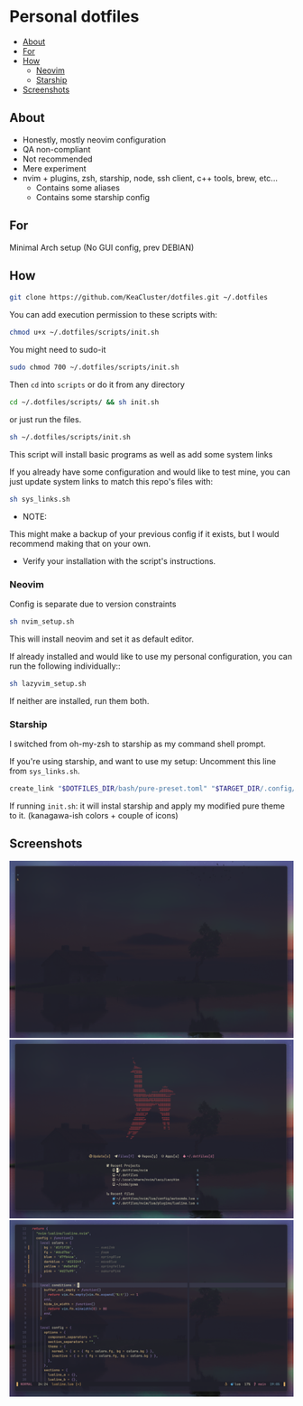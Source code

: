 # Personal dotfiles

<!--toc:start-->

- [About](#about)
- [For](#for)
- [How](#how)
  - [Neovim](#neovim)
  - [Starship](#starship)
- [Screenshots](#screenshots)

<!--toc:end-->

## About

- Honestly, mostly neovim configuration
- QA non-compliant
- Not recommended
- Mere experiment
- nvim + plugins, zsh, starship, node, ssh client, c++ tools, brew, etc...
  - Contains some aliases
  - Contains some starship config

## For

Minimal Arch setup (No GUI config, prev DEBIAN)

## How

```sh
git clone https://github.com/KeaCluster/dotfiles.git ~/.dotfiles
```

You can add execution permission to these scripts with:

```sh
chmod u+x ~/.dotfiles/scripts/init.sh
```

You might need to sudo-it

```sh
sudo chmod 700 ~/.dotfiles/scripts/init.sh
```

Then `cd` into `scripts` or do it from any directory

```sh
cd ~/.dotfiles/scripts/ && sh init.sh
```

or just run the files.

```sh
sh ~/.dotfiles/scripts/init.sh
```

This script will install basic programs as well as add some system links

If you already have some configuration and would like to test mine,
you can just update system links to match this repo's files with:

```sh
sh sys_links.sh
```

- NOTE:

This might make a backup of your previous config if it exists,
but I would recommend making that on your own.

- Verify your installation with the script's instructions.

### Neovim

Config is separate due to version constraints

```sh
sh nvim_setup.sh
```

This will install neovim and set it as default editor.

If already installed and would like to use my personal configuration,
you can run the following individually::

```sh
sh lazyvim_setup.sh
```

If neither are installed, run them both.

### Starship

I switched from oh-my-zsh to starship as my command shell prompt.

If you're using starship, and want to use my setup:
Uncomment this line from `sys_links.sh`.

```sh
create_link "$DOTFILES_DIR/bash/pure-preset.toml" "$TARGET_DIR/.config/starship.toml"
```

If running `init.sh`:
it will instal starship and apply my modified pure theme to it.
(kanagawa-ish colors + couple of icons)

## Screenshots

![terminal](./images/terminal.png)
![dashboard](./images/dashboard.png)
![example](./images/lua-code-ex.png)
